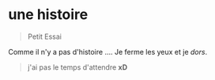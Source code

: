 # une histoire

> Petit Essai

Comme il n'y a pas d'histoire .... Je ferme les yeux et je *dors*. 
> j'ai pas le temps d'attendre **xD**
